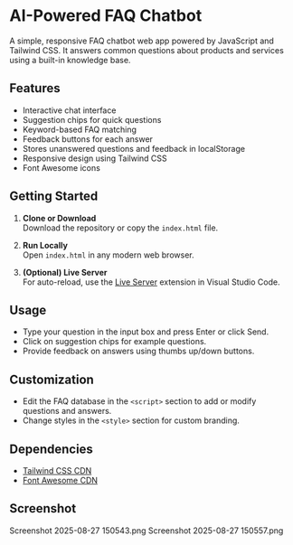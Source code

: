 # AI-Powered FAQ Chatbot

A simple, responsive FAQ chatbot web app powered by JavaScript and Tailwind CSS. It answers common questions about products and services using a built-in knowledge base.

## Features

- Interactive chat interface
- Suggestion chips for quick questions
- Keyword-based FAQ matching
- Feedback buttons for each answer
- Stores unanswered questions and feedback in localStorage
- Responsive design using Tailwind CSS
- Font Awesome icons

## Getting Started

1. **Clone or Download**  
   Download the repository or copy the `index.html` file.

2. **Run Locally**  
   Open `index.html` in any modern web browser.

3. **(Optional) Live Server**  
   For auto-reload, use the [Live Server](https://marketplace.visualstudio.com/items?itemName=ritwickdey.LiveServer) extension in Visual Studio Code.

## Usage

- Type your question in the input box and press Enter or click Send.
- Click on suggestion chips for example questions.
- Provide feedback on answers using thumbs up/down buttons.

## Customization

- Edit the FAQ database in the `<script>` section to add or modify questions and answers.
- Change styles in the `<style>` section for custom branding.

## Dependencies

- [Tailwind CSS CDN](https://cdn.tailwindcss.com)
- [Font Awesome CDN](https://cdnjs.cloudflare.com/ajax/libs/font-awesome/6.4.0/css/all.min.css)

## Screenshot
Screenshot 2025-08-27 150543.png
Screenshot 2025-08-27 150557.png
